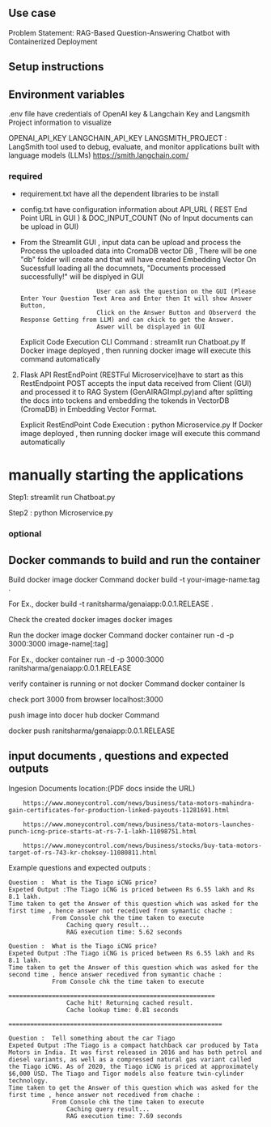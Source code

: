 ## Use case

Problem Statement: RAG-Based Question-Answering Chatbot with Containerized Deployment

## Setup instructions
	

## Environment variables

.env file have credentials of OpenAI key & Langchain Key and Langsmith Project information to visualize 

OPENAI_API_KEY
LANGCHAIN_API_KEY
LANGSMITH_PROJECT : LangSmith tool used to debug, evaluate, and monitor applications built with language models (LLMs)
                    https://smith.langchain.com/
					

### required
 - requirement.txt have all the dependent libraries to be install 
 - config.txt have configuration information about API_URL ( REST End Point URL in GUI ) & DOC_INPUT_COUNT (No of Input documents can be upload in GUI)
 - From the Streamlit GUI , input data can be upload and process the Process the uploaded data into CromaDB vector DB , 
                            There will be one "db" folder will create and that will have created Embedding Vector 
							On Sucessfull loading all the documnets, "Documents processed successfully!" will be displyed in GUI		
							
							User can ask the question on the GUI (Please Enter Your Question Text Area and Enter then It will show Answer Button,
							Click on the Answer Button and Observerd the Response Getting from LLM) and can ckick to get the Answer. 
							Aswer will be displayed in GUI
							
   Explicit Code Execution CLI Command : streamlit run Chatboat.py
   If Docker image deployed , then running docker image will execute this command automatically
   
 2. Flask API RestEndPoint (RESTFul Microservice)have to start as this RestEndpoint POST accepts the input data received from Client (GUI) and processed 
    it to RAG System (GenAIRAGImpl.py)and after splitting the docs into tockens and embedding the tokends in VectorDB (CromaDB) in Embedding Vector Format.
	
	Explicit RestEndPoint Code Execution : python Microservice.py
	If Docker image deployed , then running docker image will execute this command automatically
	
# manually starting the applications
Step1: streamlit run Chatboat.py

Step2 : python Microservice.py 
 
 
### optional


## Docker commands to build and run the container

Build docker image docker Command
docker build -t your-image-name:tag .

For Ex.,   docker build -t ranitsharma/genaiapp:0.0.1.RELEASE .

Check the created docker images
docker images


Run the docker image docker Command
docker container run -d -p 3000:3000 image-name[:tag] 

For Ex., docker container run -d -p 3000:3000 ranitsharma/genaiapp:0.0.1.RELEASE 


verify container is running or not docker Command
docker container ls


check port 3000 from browser 
localhost:3000


push image into docer hub docker Command

docker push ranitsharma/genaiapp:0.0.1.RELEASE 



## input documents , questions and expected outputs

Ingesion Documents location:(PDF docs inside the URL) 

		https://www.moneycontrol.com/news/business/tata-motors-mahindra-gain-certificates-for-production-linked-payouts-11281691.html
  
		https://www.moneycontrol.com/news/business/tata-motors-launches-punch-icng-price-starts-at-rs-7-1-lakh-11098751.html
  
		https://www.moneycontrol.com/news/business/stocks/buy-tata-motors-target-of-rs-743-kr-choksey-11080811.html
 

Example questions and expected outputs :

	Question :  What is the Tiago iCNG price?
	Expeted Output :The Tiago iCNG is priced between Rs 6.55 lakh and Rs 8.1 lakh.
	Time taken to get the Answer of this question which was asked for the first time , hence answer not recedived from symantic chache : 
				From Console chk the time taken to execute 
					Caching query result...
					RAG execution time: 5.62 seconds
	
	Question :  What is the Tiago iCNG price?
	Expeted Output :The Tiago iCNG is priced between Rs 6.55 lakh and Rs 8.1 lakh.
	Time taken to get the Answer of this question which was asked for the second time , hence answer recedived from symantic chache :
				From Console chk the time taken to execute 
					=========================================================
					Cache hit! Returning cached result.
					Cache lookup time: 0.81 seconds
					===========================================================
	
	Question :  Tell something about the car Tiago
	Expeted Output :The Tiago is a compact hatchback car produced by Tata Motors in India. It was first released in 2016 and has both petrol and diesel variants, as well as a compressed natural gas variant called the Tiago iCNG. As of 2020, the Tiago iCNG is priced at approximately $6,000 USD. The Tiago and Tigor models also feature twin-cylinder technology.
	Time taken to get the Answer of this question which was asked for the first time , hence answer not recedived from chache : 
				From Console chk the time taken to execute 
					Caching query result...
					RAG execution time: 7.69 seconds

	
